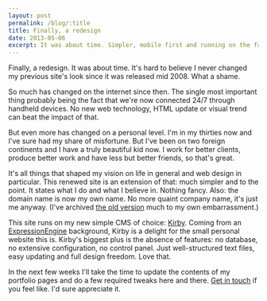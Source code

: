```yaml
---
layout: post
permalink: /blog/:title
title: Finally, a redesign
date: 2013-05-06
excerpt: It was about time. Simpler, mobile first and running on the fantastic Kirby CMS. It's hard to believe my previous site look dates back to mid 2008. So much has changed on the web and in my life since then.
---
```

Finally, a redesign. It was about time. It's hard to believe I never changed my previous site's look since it was released mid 2008. What a shame.

So much has changed on the internet since then. The single most important thing probably being the fact that we're now connected 24/7 through handheld devices. No new web technology, HTML update or visual trend can beat the impact of that.

But even more has changed on a personal level. I'm in my thirties now and I've sure had my share of misfortune. But I've been on two foreign continents and I have a truly beautiful kid now. I work for better clients, produce better work and have less but better friends, so that's great.

It's all things that shaped my vision on life in general and web design in particular. This renewed site is an extension of that: much simpler and to the point. It states what I do and what I believe in. Nothing fancy. Also: the domain name is now my own name. No more quaint company name, it's just me anyway. (I've archived [the old version](http://thomasbyttebier.be/v2) much to my own embarrassment.)

This site runs on my new simple CMS of choice: [Kirby](http://getkirby.com). Coming from an [ExpressionEngine](http://expressionengine.com) background, Kirby is a delight for the small personal website this is. Kirby's biggest plus is the absence of features: no database, no extensive configuration, no control panel. Just well-structured text files, easy updating and full design freedom. Love that.

In the next few weeks I'll take the time to update the contents of my portfolio pages and do a few required tweaks here and there. [Get in touch](/about) if you feel like. I'd sure appreciate it.

